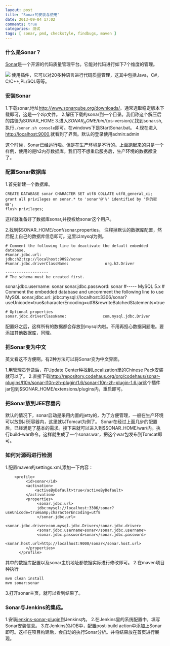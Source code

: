 ```yaml
---
layout: post
title: "Sonar的安装与使用"
date: 2013-09-04 17:02
comments: true
categories: 测试
tags: [ sonar, pmd, checkstyle, findbugs, maven ]
---
```

### 什么是Sonar？
[Sonar](http://www.sonarqube.org/)是一个开源的代码质量管理平台。它能对代码进行如下7个维度的管理。

![](http://www.sonarqube.org/wp-content/themes/sonar/images/7axes.png)
使用插件，它可以对20多种语言进行代码质量管理，这其中包括Java，C#，C/C++,PL/SQL等等。

### 安装Sonar
1.下载sonar,地址<http://www.sonarqube.org/downloads/>。通常选取稳定版本下载即可，这是一个zip文件。
2.解压下载的sonar到一个目录。我们称这个解压后的路径为SONAR_HOME
3.进入$SONAR_HOME/bin/${os-version}/,找到sonar.sh,执行`./sonar.sh console`即可。在windows下是StartSonar.bat。
4.现在进入<http://localhost:9000>,就看到了界面。默认的登录使用admin:admin

这个时候，Sonar已经运行啦。但是在生产环境是不行的。上面跑起来的只是一个样例，使用的是h2内存数据库。我们可不想重启服务后，生产环境的数据都没了。
<!--more-->
### 配置Sonar数据库
1.首先新建一个数据库。

    CREATE DATABASE sonar CHARACTER SET utf8 COLLATE utf8_general_ci;
    grant all privileges on sonar.* to 'sonar'@'%' identified by '你的密码';
    flush privileges;
这样就准备好了数据库sonar,并授权给sonar这个用户。

2.找到$SONAR_HOME/conf/sonar.properties。
注释掉默认的数据库配置，然后配上自己的数据库信息即可。这里以mysql为例。

    # Comment the following line to deactivate the default embedded database.
    #sonar.jdbc.url:                            jdbc:h2:tcp://localhost:9092/sonar
    #sonar.jdbc.driverClassName:                org.h2.Driver

    -------------------
    # The schema must be created first.
sonar.jdbc.username:                       sonar
sonar.jdbc.password:                       sonar
    #----- MySQL 5.x
    # Comment the embedded database and uncomment the following line to use MySQL
    sonar.jdbc.url:                            jdbc:mysql://localhost:3306/sonar?useUnicode=true&characterEncoding=utf8&rewriteBatchedStatements=true

    # Optional properties
    sonar.jdbc.driverClassName:                com.mysql.jdbc.Driver
配置好之后，这样所有的数据都会存放到mysql内啦。不用再担心数据问题啦。要添加其他数据库，同理。

### 把Sonar变为中文
英文看这不方便啊。有2种方法可以将Sonar变为中文界面。

1.用管理员登录后，在Update Center种找到Localization里的Chinese Pack安装就可以了。
2.直接下载<http://repository.codehaus.org/org/codehaus/sonar-plugins/l10n/sonar-l10n-zh-plugin/1.6/sonar-l10n-zh-plugin-1.6.jar>这个插件jar包到$SONAR_HOME/extensions/plugins内，重启即可。

### 把Sonar放到JEE容器内
默认的情况下，sonar启动是采用内置的jetty的，为了方便管理，一般在生产环境可以放到JEE容器内，这里就以Tomcat为例了。
Sonar在经过上面几步的配置后，已经满足了基本的需求。接下来就可以进入到$SONAR_HOME/war/内。执行build-war命令。这样就生成了一个sonar.war，把这个war包发布到Tomcat即可。

### 如何对源码进行检测
1.配置maven的settings.xml,添加一下内容：

        <profile>
             <id>sonar</id>
             <activation>
                 <activeByDefault>true</activeByDefault>
             </activation>
             <properties>
                  <sonar.jdbc.url>
                  jdbc:mysql://localhost:3306/sonar?useUnicode=true&amp;characterEncoding=utf8
                  </sonar.jdbc.url>
                  <sonar.jdbc.driver>com.mysql.jdbc.Driver</sonar.jdbc.driver>
                  <sonar.jdbc.username>sonar</sonar.jdbc.username>
                  <sonar.jdbc.password>sonar</sonar.jdbc.password>
                 <sonar.host.url>http://localhost:9000/sonar</sonar.host.url>
             </properties>
          </profile>
其中的数据库配置以及sonar主机地址都依据实际进行修改即可。
2.在maven项目种执行

    mvn clean install
    mvn sonar:sonar
3.打开sonar主页，就可以看到结果了。

### Sonar与Jenkins的集成。

1.安装[jenkins-sonar-plugin](http://docs.codehaus.org/display/SONAR/Jenkins+Plugin)到Jenkins内。
2.在Jenkins里的系统配置中，填写Sonar安装信息。
3.在Jenkins的JOB中，配置post-build action中添加上Sonar即可。这样在项目构建后，会自动的执行Sonar分析。并将结果放在首页进行展现。

